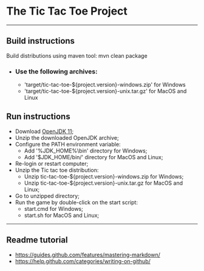 # The Tic Tac Toe Project

-----------------------------------------------------------------------------------

## Build instructions

Build distributions using maven tool:
mvn clean package

- ### Use the following archives:
    - 'target/tic-tac-toe-${project.version}-windows.zip' for Windows
    - 'target/tic-tac-toe-${project.version}-unix.tar.gz' for MacOS and Linux

## Run instructions

- Download [OpenJDK 11](https://jdk.java.net/11/);
- Unzip the downloaded OpenJDK archive;
- Configure the PATH environment variable:
    - Add '%JDK_HOME%\bin\' directory for Windows;
    - Add '$JDK_HOME/bin/' directory for MacOS and Linux;
- Re-login or restart computer;
- Unzip the Tic tac toe distribution:
    - Unzip tic-tac-toe-${project.version}-windows.zip for Windows;
    - Unzip tic-tac-toe-${project.version}-unix.tar.gz for MacOS and Linux;
- Go to unzipped directory;
- Run the game by double-click on the start script:
    - start.cmd for Windows;
    - start.sh for MacOS and Linux;

-----------------------------------------------------------------------------------

## Readme tutorial

- https://guides.github.com/features/mastering-markdown/
- https://help.github.com/categories/writing-on-github/
